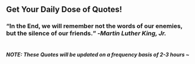 ## Get Your Daily Dose of Quotes!
### <q>In the End, we will remember not the words of our enemies, but the silence of our friends.</q> -<em>Martin Luther King, Jr.</em> <br><br>
##### NOTE: These Quotes will be updated on a frequency basis of 2-3 hours ~
